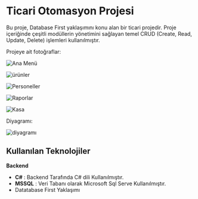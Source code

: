 # Ticari Otomasyon Projesi

Bu proje, Database First yaklaşımını konu alan bir ticari projedir. Proje içeriğinde çeşitli modüllerin yönetimini sağlayan temel CRUD (Create, Read, Update, Delete) işlemleri kullanılmıştır.

Projeye ait fotoğraflar:

![Ana Menü](https://github.com/user-attachments/assets/eb09bf82-c61a-43c8-ae3b-753527d7f829)


![ürünler](https://github.com/user-attachments/assets/9713be82-7f44-4a7b-9899-b1b1ea544f86)


![Personeller](https://github.com/user-attachments/assets/4282dac3-0552-452e-9669-05056edd3850)


![Raporlar](https://github.com/user-attachments/assets/786d5d3c-36ad-4aa7-80ea-f32ce2ece5bd)


![Kasa](https://github.com/user-attachments/assets/26049b05-0cd3-4670-88a0-452efa839179)

Diyagramı:

![diyagramı](https://github.com/user-attachments/assets/e61d7a25-9625-4f38-860a-e0c2d6a21e12)

## Kullanılan Teknolojiler
**Backend**
- **C#** : Backend Tarafında C# dili Kullanılmıştır.
- **MSSQL** : Veri Tabanı olarak Microsoft Sql Serve Kullanılmıştır.
- Datatabase First Yaklaşımı
